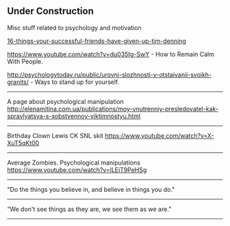 
## Under Construction

Misc stuff related to psychology and motivation

[16-things-your-successful-friends-have-given-up-tim-denning](https://www.linkedin.com/pulse/16-things-your-successful-friends-have-given-up-tim-denning)


https://www.youtube.com/watch?v=du035tg-SwY - How to Remain Calm With People.

http://psychologytoday.ru/public/urovni-slozhnosti-v-otstaivanii-svoikh-granits/ - Ways to stand up for yourself.


---

A page about psychological manipulation
http://elenamitina.com.ua/publications/moy-vnutrenniy-presledovatel-kak-spravlyatsya-s-sobstvennoy-viktimnostyu.html

---

Birthday Clown Lewis CK SNL skit
https://www.youtube.com/watch?v=X-XuT5qKt00

---

Average Zombies. Psychological manipulations
https://www.youtube.com/watch?v=lLEiT9PeHSg

---

"Do the things you believe in, and believe in things you do."

---

﻿“We don't see things as they are, we see them as we are.”

---
